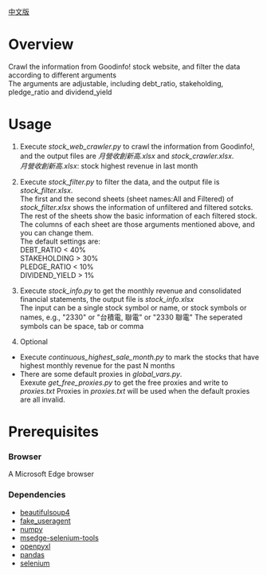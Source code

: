 [中文版](https://github.com/play0137/Stock_web_crawler/blob/master/README.md)  
# Overview
Crawl the information from Goodinfo! stock website, and filter the data according to different arguments  
The arguments are adjustable, including debt_ratio, stakeholding, pledge_ratio and dividend_yield  

# Usage
1. Execute *stock_web_crawler.py* to crawl the information from Goodinfo!, and the output files are *月營收創新高.xlsx* and *stock_crawler.xlsx*.  
*月營收創新高.xlsx*: stock highest revenue in last month

2. Execute *stock_filter.py* to filter the data, and the output file is *stock_filter.xlsx*.  
The first and the second sheets (sheet names:All and Filtered) of *stock_filter.xlsx* shows the information of unfiltered and filtered sotcks.
The rest of the sheets show the basic information of each filtered stock.  
The columns of each sheet are those arguments mentioned above, and you can change them.    
The default settings are:  
DEBT_RATIO < 40%  
STAKEHOLDING > 30%  
PLEDGE_RATIO < 10%  
DIVIDEND_YIELD > 1%  

3. Execute *stock_info.py* to get the monthly revenue and consolidated financial statements, the output file is *stock_info.xlsx*  
The input can be a single stock symbol or name, or stock symbols or names, e.g., "2330" or "台積電, 聯電" or "2330 聯電"
The seperated symbols can be space, tab or comma

4. Optional
* Execute *continuous_highest_sale_month.py* to mark the stocks that have highest monthly revenue for the past N months
* There are some default proxies in *global_vars.py*.  
  Exexute *get_free_proxies.py* to get the free proxies and write to *proxies.txt*
  Proxies in *proxies.txt* will be used when the default proxies are all invalid.

# Prerequisites
### Browser
A Microsoft Edge browser 

### Dependencies
* [beautifulsoup4](https://pypi.org/project/beautifulsoup4/)
* [fake_useragent](https://pypi.org/project/fake-useragent/)
* [numpy](https://pypi.org/project/numpy/)
* [msedge-selenium-tools](https://pypi.org/project/msedge-selenium-tools/)
* [openpyxl](https://pypi.org/project/openpyxl/)
* [pandas](https://pypi.org/project/pandas/)
* [selenium](https://pypi.org/project/selenium/)

